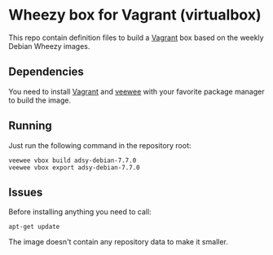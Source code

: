 # Wheezy box for Vagrant (virtualbox)

This repo contain definition files to build a
[Vagrant](http://www.vagrantup.com) box based on the weekly Debian Wheezy
images.

## Dependencies

You need to install [Vagrant](http://www.vagrantup.com) and
[veewee](https://github.com/jedi4ever/veewee) with your favorite package
manager to build the image.

## Running

Just run the following command in the repository root:

    veewee vbox build adsy-debian-7.7.0
    veewee vbox export adsy-debian-7.7.0

## Issues

Before installing anything you need to call:

    apt-get update
    
The image doesn't contain any repository data to make it smaller.
